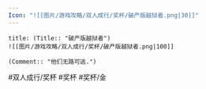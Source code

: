 ```yaml
---
Icon: "![[图片/游戏攻略/双人成行/奖杯/破产版越狱者.png|30]]"
---
```

```ad-common-gold-trophy
title: (Title:: "破产版越狱者")
![[图片/游戏攻略/双人成行/奖杯/破产版越狱者.png|100]]

(Comment:: "他们无路可逃.")
```

#双人成行/奖杯 #奖杯 #奖杯/金
